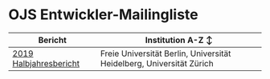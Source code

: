 # OJS Entwickler-Mailingliste

| Bericht | Institution A-Z :arrow_up_down: |
| --- |  --- |
[2019 Halbjahresbericht](berichte/2019-02.md) | Freie Universität Berlin, Universität Heidelberg, Universität Zürich |


